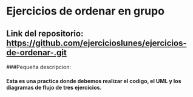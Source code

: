 # Ejercicios de ordenar en grupo
## Link del repositorio: https://github.com/ejercicioslunes/ejercicios-de-ordenar-.git
###Pequeña descripcion:
#### Esta es una practica donde debemos realizar el codigo, el UML y los diagramas de flujo de tres ejercicios.
